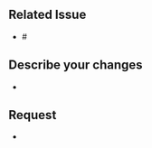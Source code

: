 ## Related Issue <!-- Add issue number behind "#" sign -->

- \#

## Describe your changes <!-- Please describe main difference by your pull request -->

-

## Request <!-- Key points for reviewers to focus on (or helpful reference to understand your pull request) -->

-
